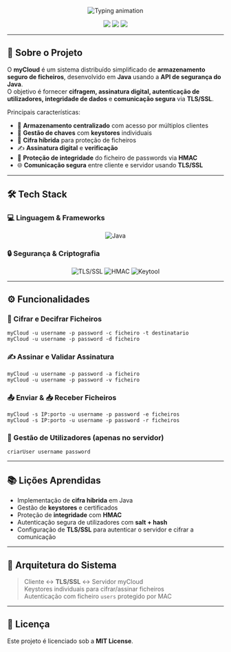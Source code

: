 
<!-- Animated typing header -->
<p align="center">
  <img
    src="https://readme-typing-svg.herokuapp.com?font=Fira+Code&size=28&pause=500&color=1E90FF&center=true&width=600&lines=🔐+myCloud+-+Secure+File+Storage+System"
    alt="Typing animation"
  />
</p>

<p align="center">
  <img src="https://img.shields.io/badge/Status-Active-brightgreen?style=for-the-badge" />
  <img src="https://img.shields.io/badge/License-MIT-blue?style=for-the-badge" />
  <img src="https://img.shields.io/badge/Version-1.0-orange?style=for-the-badge" />
</p>

---

## 🚀 Sobre o Projeto
O **myCloud** é um sistema distribuído simplificado de **armazenamento seguro de ficheiros**, desenvolvido em **Java** usando a **API de segurança do Java**.  
O objetivo é fornecer **cifragem, assinatura digital, autenticação de utilizadores, integridade de dados** e **comunicação segura** via **TLS/SSL**.

Principais características:
- 📂 **Armazenamento centralizado** com acesso por múltiplos clientes
- 🔑 **Gestão de chaves** com **keystores** individuais
- 🔐 **Cifra híbrida** para proteção de ficheiros
- ✍️ **Assinatura digital** e **verificação**
- 🔏 **Proteção de integridade** do ficheiro de passwords via **HMAC**
- 🌐 **Comunicação segura** entre cliente e servidor usando **TLS/SSL**

---

## 🛠️ Tech Stack

### 💻 Linguagem & Frameworks
<p align="center">
  <img alt="Java" src="https://img.shields.io/badge/Java-007396?logo=openjdk&logoColor=white&style=for-the-badge" />
</p>

### 🔒 Segurança & Criptografia
<p align="center">
  <img alt="TLS/SSL" src="https://img.shields.io/badge/TLS%2FSSL-003366?logo=letsencrypt&logoColor=white&style=for-the-badge" />
  <img alt="HMAC" src="https://img.shields.io/badge/HMAC-SHA256-orange?style=for-the-badge" />
  <img alt="Keytool" src="https://img.shields.io/badge/Keytool-Java%20Security-green?style=for-the-badge" />
</p>

---

## ⚙️ Funcionalidades

### 🔐 Cifrar e Decifrar Ficheiros
```
myCloud -u username -p password -c ficheiro -t destinatario
myCloud -u username -p password -d ficheiro
```

### ✍️ Assinar e Validar Assinatura
```
myCloud -u username -p password -a ficheiro
myCloud -u username -p password -v ficheiro
```

### 📤 Enviar & 📥 Receber Ficheiros
```
myCloud -s IP:porto -u username -p password -e ficheiros
myCloud -s IP:porto -u username -p password -r ficheiros
```

### 👤 Gestão de Utilizadores (apenas no servidor)
```
criarUser username password
```

---

## 📚 Lições Aprendidas
- Implementação de **cifra híbrida** em Java
- Gestão de **keystores** e certificados
- Proteção de **integridade** com **HMAC**
- Autenticação segura de utilizadores com **salt + hash**
- Configuração de **TLS/SSL** para autenticar o servidor e cifrar a comunicação

---

## 📸 Arquitetura do Sistema
> Cliente ↔ **TLS/SSL** ↔ Servidor myCloud  
> Keystores individuais para cifrar/assinar ficheiros  
> Autenticação com ficheiro `users` protegido por MAC

---

## 📜 Licença
Este projeto é licenciado sob a **MIT License**.
